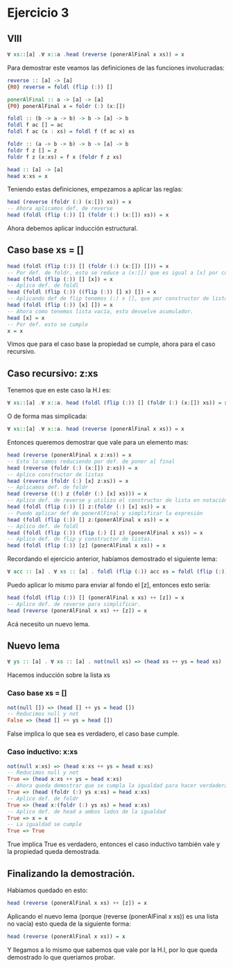 # Ejercicio 3

## VIII

```haskell
∀ xs::[a] .∀ x::a .head (reverse (ponerAlFinal x xs)) = x
```

Para demostrar este veamos las definiciones de las funciones involucradas:

```haskell
reverse :: [a] -> [a]
{R0} reverse = foldl (flip (:)) []

ponerAlFinal :: a -> [a] -> [a]
{P0} ponerAlFinal x = foldr (:) (x:[])

foldl :: (b -> a -> b) -> b -> [a] -> b
foldl f ac [] = ac
foldl f ac (x : xs) = foldl f (f ac x) xs

foldr :: (a -> b -> b) -> b -> [a] -> b
foldr f z [] = z
foldr f z (x:xs) = f x (foldr f z xs)

head :: [a] -> [a]
head x:xs = x
```

Teniendo estas definiciones, empezamos a aplicar las reglas:

```haskell
head (reverse (foldr (:) (x:[]) xs)) = x
-- Ahora aplicamos def. de reverse
head (foldl (flip (:)) [] (foldr (:) (x:[]) xs)) = x
```

Ahora debemos aplicar inducción estructural.

## Caso base xs = []

```haskell
head (foldl (flip (:)) [] (foldr (:) (x:[]) [])) = x
-- Por def. de foldr, esto se reduce a (x:[]) que es igual a [x] por constructor de listas
head (foldl (flip (:)) [] [x]) = x
-- Aplico def. de foldl
head (foldl (flip (:)) ((flip (:)) [] x) []) = x
-- Aplicando def de flip tenemos (:) x [], que por constructor de listas reduce a [x]
head (foldl (flip (:)) [x] []) = x
-- Ahora como tenemos lista vacía, esto devuelve acumulador.
head [x] = x
-- Por def. esto se cumple
x = x
```

Vimos que para el caso base la propiedad se cumple, ahora para el caso recursivo.

## Caso recursivo: z:xs

Tenemos que en este caso la H.I es:

```haskell
∀ xs::[a] .∀ x::a. head (foldl (flip (:)) [] (foldr (:) (x:[]) xs)) = x
```

O de forma mas simplicada:

```haskell
∀ xs::[a] .∀ x::a. head (reverse (ponerAlFinal x xs)) = x
```

Entonces queremos demostrar que vale para un elemento mas:

```haskell
head (reverse (ponerAlFinal x z:xs)) = x
-- Esto lo vamos reduciendo por def. de poner al final
head (reverse (foldr (:) (x:[]) z:xs)) = x
-- Aplico constructor de listas
head (reverse (foldr (:) [x] z:xs)) = x
-- Aplicamos def. de foldr
head (reverse ((:) z (foldr (:) [x] xs))) = x
-- Aplico def. de reverse y utilizo el constructor de lista en notación infija
head (foldl (flip (:)) [] z:(foldr (:) [x] xs)) = x
-- Puedo aplicar def de ponerAlFinal y simplificar la expresión
head (foldl (flip (:)) [] z:(ponerAlFinal x xs)) = x
-- Aplico def. de foldl
head (foldl (flip (:)) (flip (:) [] z) (ponerAlFinal x xs)) = x
-- Aplico def. de flip y constructor de listas.
head (foldl (flip (:)) [z] (ponerAlFinal x xs)) = x
```

Recordando el ejercicio anterior, habíamos demostrado el siguiente lema:

```haskell
∀ acc :: [a] . ∀ xs :: [a] . foldl (flip (:)) acc xs = foldl (flip (:)) [] xs ++ acc
```

Puedo aplicar lo mismo para enviar al fondo el [z], entonces esto sería:

```haskell
head (foldl (flip (:)) [] (ponerAlFinal x xs) ++ [z]) = x
-- Aplico def. de reverse para simplificar.
head (reverse (ponerAlFinal x xs) ++ [z]) = x
```

Acá necesito un nuevo lema.

## Nuevo lema

```haskell
∀ ys :: [a] . ∀ xs :: [a] . not(null xs) => (head xs ++ ys = head xs)
```

Hacemos inducción sobre la lista xs

### Caso base xs = []

```hs
not(null []) => (head [] ++ ys = head [])
-- Reducimos null y not
False => (head [] ++ ys = head [])
```

False implica lo que sea es verdadero, el caso base cumple.

### Caso inductivo: x:xs

```hs
not(null x:xs) => (head x:xs ++ ys = head x:xs)
-- Reducimos null y not
True => (head x:xs ++ ys = head x:xs)
-- Ahora queda demostrar que se cumpla la igualdad para hacer verdadera la implicación. Para eso aplico def. de (++)
True => (head (foldr (:) ys x:xs) = head x:xs)
-- Aplico def. de foldr
True => (head x:(foldr (:) ys xs) = head x:xs)
-- Aplico def. de head a ambos lados de la igualdad
True => x = x
-- La igualdad se cumple
True => True
```

True implica True es verdadero, entonces el caso inductivo también vale y la propiedad queda demostrada.

## Finalizando la demostración.

Habiamos quedado en esto:

```hs
head (reverse (ponerAlFinal x xs) ++ [z]) = x
```

Aplicando el nuevo lema (porque (reverse (ponerAlFinal x xs)) es una lista no vacía) esto queda de la siguiente forma:

```hs
head (reverse (ponerAlFinal x xs)) = x
```

Y llegamos a lo mismo que sabemos que vale por la H.I, por lo que queda demostrado lo que queriamos probar.